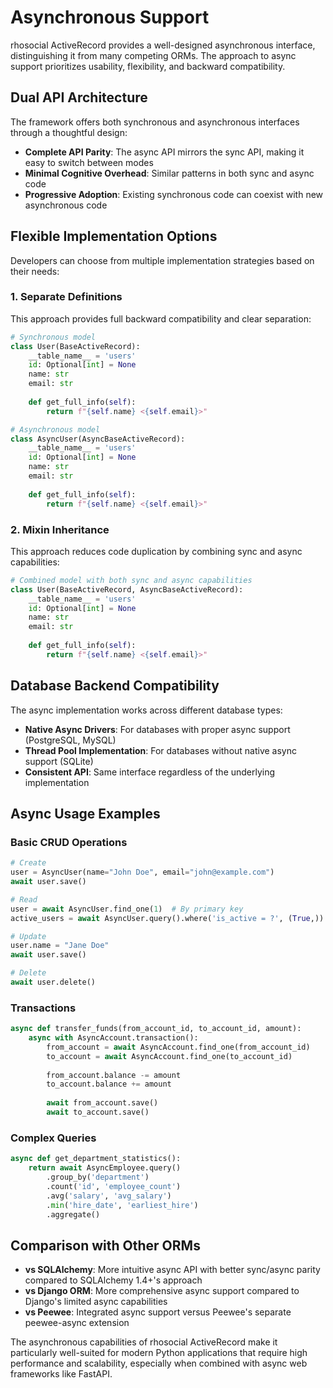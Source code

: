 # Asynchronous Support

rhosocial ActiveRecord provides a well-designed asynchronous interface, distinguishing it from many competing ORMs.
The approach to async support prioritizes usability, flexibility, and backward compatibility.

## Dual API Architecture

The framework offers both synchronous and asynchronous interfaces through a thoughtful design:

- **Complete API Parity**: The async API mirrors the sync API, making it easy to switch between modes
- **Minimal Cognitive Overhead**: Similar patterns in both sync and async code
- **Progressive Adoption**: Existing synchronous code can coexist with new asynchronous code

## Flexible Implementation Options

Developers can choose from multiple implementation strategies based on their needs:

### 1. Separate Definitions

This approach provides full backward compatibility and clear separation:

```python
# Synchronous model
class User(BaseActiveRecord):
    __table_name__ = 'users'
    id: Optional[int] = None
    name: str
    email: str
    
    def get_full_info(self):
        return f"{self.name} <{self.email}>"

# Asynchronous model
class AsyncUser(AsyncBaseActiveRecord):
    __table_name__ = 'users'
    id: Optional[int] = None
    name: str
    email: str
    
    def get_full_info(self):
        return f"{self.name} <{self.email}>"
```

### 2. Mixin Inheritance

This approach reduces code duplication by combining sync and async capabilities:

```python
# Combined model with both sync and async capabilities
class User(BaseActiveRecord, AsyncBaseActiveRecord):
    __table_name__ = 'users'
    id: Optional[int] = None
    name: str
    email: str
    
    def get_full_info(self):
        return f"{self.name} <{self.email}>"
```

## Database Backend Compatibility

The async implementation works across different database types:

- **Native Async Drivers**: For databases with proper async support (PostgreSQL, MySQL)
- **Thread Pool Implementation**: For databases without native async support (SQLite)
- **Consistent API**: Same interface regardless of the underlying implementation

## Async Usage Examples

### Basic CRUD Operations

```python
# Create
user = AsyncUser(name="John Doe", email="john@example.com")
await user.save()

# Read
user = await AsyncUser.find_one(1)  # By primary key
active_users = await AsyncUser.query().where('is_active = ?', (True,)).all()

# Update
user.name = "Jane Doe"
await user.save()

# Delete
await user.delete()
```

### Transactions

```python
async def transfer_funds(from_account_id, to_account_id, amount):
    async with AsyncAccount.transaction():
        from_account = await AsyncAccount.find_one(from_account_id)
        to_account = await AsyncAccount.find_one(to_account_id)
        
        from_account.balance -= amount
        to_account.balance += amount
        
        await from_account.save()
        await to_account.save()
```

### Complex Queries

```python
async def get_department_statistics():
    return await AsyncEmployee.query()
        .group_by('department')
        .count('id', 'employee_count')
        .avg('salary', 'avg_salary')
        .min('hire_date', 'earliest_hire')
        .aggregate()
```

## Comparison with Other ORMs

- **vs SQLAlchemy**: More intuitive async API with better sync/async parity compared to SQLAlchemy 1.4+'s approach
- **vs Django ORM**: More comprehensive async support compared to Django's limited async capabilities
- **vs Peewee**: Integrated async support versus Peewee's separate peewee-async extension

The asynchronous capabilities of rhosocial ActiveRecord make it particularly well-suited for modern Python applications
that require high performance and scalability, especially when combined with async web frameworks like FastAPI.